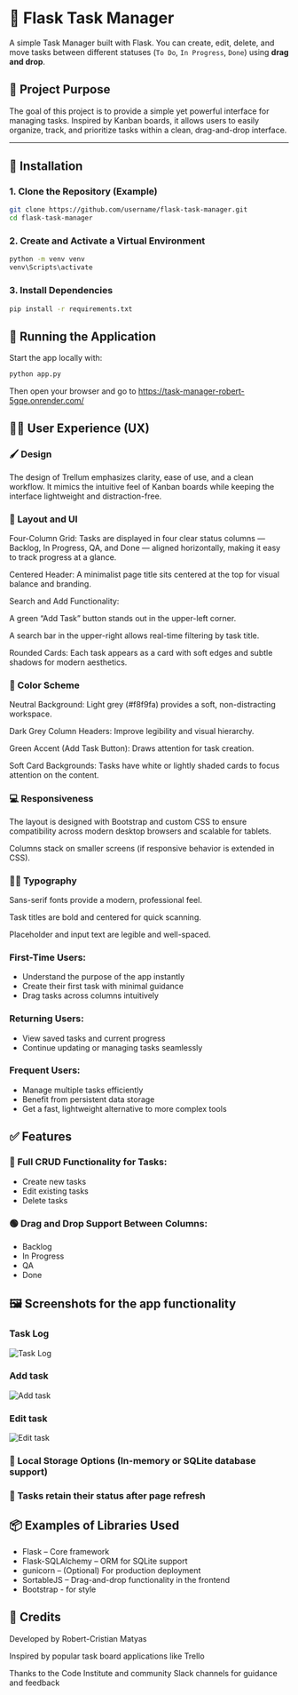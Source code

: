# 📝 Flask Task Manager

A simple Task Manager built with Flask. You can create, edit, delete, and move tasks between different statuses (`To Do`, `In Progress`, `Done`) using **drag and drop**.

## 🎯 Project Purpose

The goal of this project is to provide a simple yet powerful interface for managing tasks. Inspired by Kanban boards, it allows users to easily organize, track, and prioritize tasks within a clean, drag-and-drop interface.

---

## 🔧 Installation

### 1. Clone the Repository (Example)

```bash
git clone https://github.com/username/flask-task-manager.git
cd flask-task-manager
```

### 2. Create and Activate a Virtual Environment

```bash
python -m venv venv
venv\Scripts\activate
```

### 3. Install Dependencies

```bash
pip install -r requirements.txt
```


## 🚀 Running the Application

Start the app locally with:

```bash
python app.py
```

Then open your browser and go to
https://task-manager-robert-5gqe.onrender.com/
## 🧑‍💻 User Experience (UX)

### 🖌️ Design
The design of Trellum emphasizes clarity, ease of use, and a clean workflow. It mimics the intuitive feel of Kanban boards while keeping the interface lightweight and distraction-free.

### 🎨 Layout and UI
Four-Column Grid: Tasks are displayed in four clear status columns — Backlog, In Progress, QA, and Done — aligned horizontally, making it easy to track progress at a glance.

Centered Header: A minimalist page title sits centered at the top for visual balance and branding.

Search and Add Functionality:

A green “Add Task” button stands out in the upper-left corner.

A search bar in the upper-right allows real-time filtering by task title.

Rounded Cards: Each task appears as a card with soft edges and subtle shadows for modern aesthetics.

### 🎨 Color Scheme
Neutral Background: Light grey (#f8f9fa) provides a soft, non-distracting workspace.

Dark Grey Column Headers: Improve legibility and visual hierarchy.

Green Accent (Add Task Button): Draws attention for task creation.

Soft Card Backgrounds: Tasks have white or lightly shaded cards to focus attention on the content.

### 💻 Responsiveness
The layout is designed with Bootstrap and custom CSS to ensure compatibility across modern desktop browsers and scalable for tablets.

Columns stack on smaller screens (if responsive behavior is extended in CSS).

### 🧑‍🎨 Typography
Sans-serif fonts provide a modern, professional feel.

Task titles are bold and centered for quick scanning.

Placeholder and input text are legible and well-spaced.

### First-Time Users:
- Understand the purpose of the app instantly
- Create their first task with minimal guidance
- Drag tasks across columns intuitively

### Returning Users:
- View saved tasks and current progress
- Continue updating or managing tasks seamlessly

### Frequent Users:
- Manage multiple tasks efficiently
- Benefit from persistent data storage
- Get a fast, lightweight alternative to more complex tools

## ✅ Features

### 🔨 Full CRUD Functionality for Tasks:
- Create new tasks
- Edit existing tasks
- Delete tasks

### 🟢 Drag and Drop Support Between Columns:
- Backlog
- In Progress
- QA
- Done

## 🖼️ Screenshots for the app functionality 

### Task Log
![Task Log](Task_log.png)

### Add task
![Add task](Add_task.png)

### Edit task
![Edit task](Edit_task.png)

### 💾 Local Storage Options (In-memory or SQLite database support)
### 🔁 Tasks retain their status after page refresh


## 📦 Examples of Libraries Used
- Flask – Core framework
- Flask-SQLAlchemy – ORM for SQLite support
- gunicorn – (Optional) For production deployment
- SortableJS – Drag-and-drop functionality in the frontend
- Bootstrap - for style

## 🤝 Credits
Developed by Robert-Cristian Matyas

Inspired by popular task board applications like Trello

Thanks to the Code Institute and community Slack channels for guidance and feedback